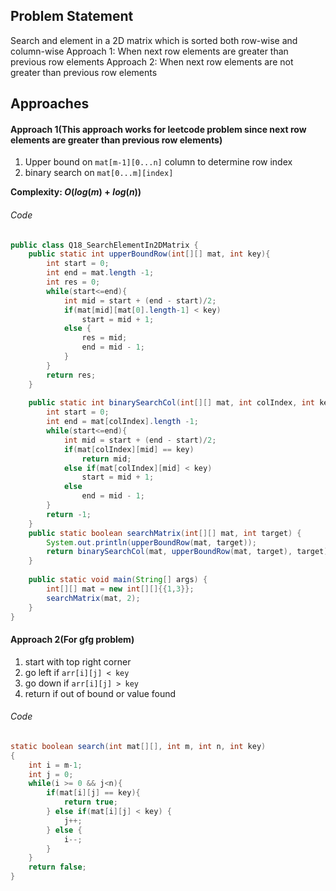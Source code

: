 ## Problem Statement
Search and element in a 2D matrix which is sorted both row-wise and column-wise
Approach 1: When next row elements are greater than previous row elements
Approach 2: When next row elements are not greater than previous row elements

## Approaches
#### Approach 1(This approach works for leetcode problem since next row elements are greater than previous row elements)
1) Upper bound on `mat[m-1][0...n]` column to determine row index
2) binary search on `mat[0...m][index]` 

**Complexity: $O(log(m) + log(n))$**

###### Code
```java
public class Q18_SearchElementIn2DMatrix {  
    public static int upperBoundRow(int[][] mat, int key){  
        int start = 0;  
        int end = mat.length -1;  
        int res = 0;  
        while(start<=end){  
            int mid = start + (end - start)/2;  
            if(mat[mid][mat[0].length-1] < key)  
                start = mid + 1;  
            else {  
                res = mid;  
                end = mid - 1;  
            }  
        }  
        return res;  
    }  
  
    public static int binarySearchCol(int[][] mat, int colIndex, int key){  
        int start = 0;  
        int end = mat[colIndex].length -1;  
        while(start<=end){  
            int mid = start + (end - start)/2;  
            if(mat[colIndex][mid] == key)  
                return mid;  
            else if(mat[colIndex][mid] < key)  
                start = mid + 1;  
            else  
                end = mid - 1;  
        }  
        return -1;  
    }  
    public static boolean searchMatrix(int[][] mat, int target) {  
        System.out.println(upperBoundRow(mat, target));  
        return binarySearchCol(mat, upperBoundRow(mat, target), target) !=-1 ? true: false;  
    }  
  
    public static void main(String[] args) {  
        int[][] mat = new int[][]{{1,3}};  
        searchMatrix(mat, 2);  
    }  
}
```

#### Approach 2(For gfg problem)
1) start with top right corner
2) go left if `arr[i][j] < key`
3) go down if `arr[i][j] > key`
4) return if out of bound or value found

###### Code
```java
static boolean search(int mat[][], int m, int n, int key) 
{  
	int i = m-1;
	int j = 0;
	while(i >= 0 && j<n){
		if(mat[i][j] == key){
			return true;
		} else if(mat[i][j] < key) {
			j++;
		} else {
			i--;
		}
	}
	return false;
} 
```
